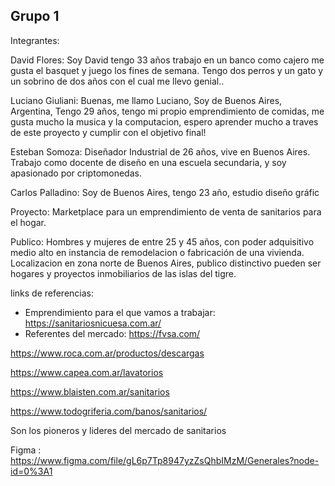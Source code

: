 Grupo 1
----------

Integrantes:

David Flores: Soy David tengo 33 años trabajo en un banco como cajero me gusta el basquet y juego los fines de semana. Tengo dos perros y un gato y un sobrino de dos años con el cual me llevo genial..

Luciano Giuliani: Buenas, me  llamo Luciano, Soy de Buenos Aires, Argentina, Tengo 29 años, tengo mi propio emprendimiento de comidas, me gusta mucho la musica y la computacion, espero aprender mucho a traves de este proyecto y cumplir con el objetivo final!

Esteban Somoza: Diseñador Industrial de 26 años, vive en Buenos Aires. Trabajo como docente de diseño en una escuela secundaria, y soy apasionado por criptomonedas.

Carlos Palladino:  Soy de Buenos Aires, tengo 23 año, estudio diseño gráfic 


Proyecto: Marketplace para un emprendimiento de venta de sanitarios para el hogar. 

Publico: Hombres y mujeres de entre 25 y 45 años, con poder adquisitivo medio alto en instancia de remodelacion o fabricación de una vivienda. 
Localizacion en zona norte de Buenos Aires, publico distinctivo pueden ser hogares y proyectos inmobiliarios de las islas del tigre.



links de referencias:
- Emprendimiento para el que vamos a trabajar:
https://sanitariosnicuesa.com.ar/
- Referentes del mercado:
https://fvsa.com/

https://www.roca.com.ar/productos/descargas

https://www.capea.com.ar/lavatorios

https://www.blaisten.com.ar/sanitarios

https://www.todogriferia.com/banos/sanitarios/

Son los pioneros y lideres del mercado de sanitarios

Figma : https://www.figma.com/file/gL6p7Tp8947yzZsQhbIMzM/Generales?node-id=0%3A1
